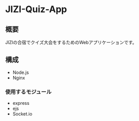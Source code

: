 # JIZI-Quiz-App

## 概要

JIZIの合宿でクイズ大会をするためのWebアプリケーションです。

## 構成

- Node.js
- Nginx

### 使用するモジュール

- express
- ejs
- Socket.io